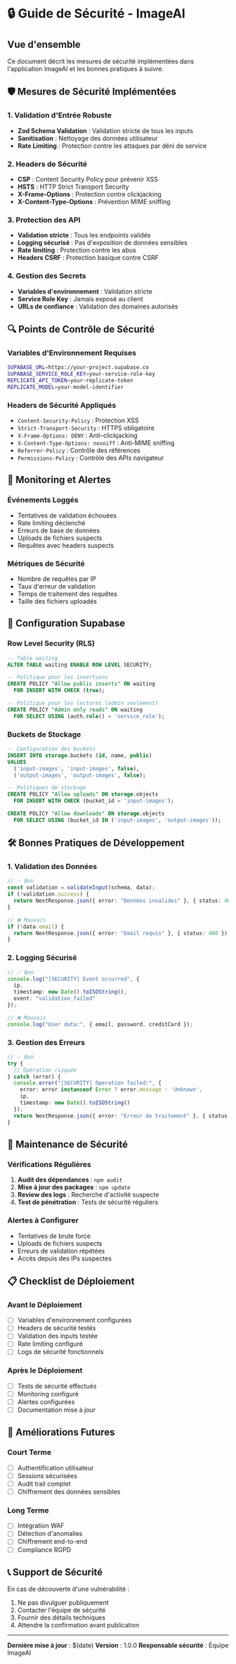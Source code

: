 # 🔒 Guide de Sécurité - ImageAI

## Vue d'ensemble

Ce document décrit les mesures de sécurité implémentées dans l'application ImageAI et les bonnes pratiques à suivre.

## 🛡️ Mesures de Sécurité Implémentées

### 1. Validation d'Entrée Robuste
- **Zod Schema Validation** : Validation stricte de tous les inputs
- **Sanitisation** : Nettoyage des données utilisateur
- **Rate Limiting** : Protection contre les attaques par déni de service

### 2. Headers de Sécurité
- **CSP** : Content Security Policy pour prévenir XSS
- **HSTS** : HTTP Strict Transport Security
- **X-Frame-Options** : Protection contre clickjacking
- **X-Content-Type-Options** : Prévention MIME sniffing

### 3. Protection des API
- **Validation stricte** : Tous les endpoints validés
- **Logging sécurisé** : Pas d'exposition de données sensibles
- **Rate limiting** : Protection contre les abus
- **Headers CSRF** : Protection basique contre CSRF

### 4. Gestion des Secrets
- **Variables d'environnement** : Validation stricte
- **Service Role Key** : Jamais exposé au client
- **URLs de confiance** : Validation des domaines autorisés

## 🔍 Points de Contrôle de Sécurité

### Variables d'Environnement Requises
```bash
SUPABASE_URL=https://your-project.supabase.co
SUPABASE_SERVICE_ROLE_KEY=your-service-role-key
REPLICATE_API_TOKEN=your-replicate-token
REPLICATE_MODEL=your-model-identifier
```

### Headers de Sécurité Appliqués
- `Content-Security-Policy` : Protection XSS
- `Strict-Transport-Security` : HTTPS obligatoire
- `X-Frame-Options: DENY` : Anti-clickjacking
- `X-Content-Type-Options: nosniff` : Anti-MIME sniffing
- `Referrer-Policy` : Contrôle des références
- `Permissions-Policy` : Contrôle des APIs navigateur

## 🚨 Monitoring et Alertes

### Événements Loggés
- Tentatives de validation échouées
- Rate limiting déclenché
- Erreurs de base de données
- Uploads de fichiers suspects
- Requêtes avec headers suspects

### Métriques de Sécurité
- Nombre de requêtes par IP
- Taux d'erreur de validation
- Temps de traitement des requêtes
- Taille des fichiers uploadés

## 🔧 Configuration Supabase

### Row Level Security (RLS)
```sql
-- Table waiting
ALTER TABLE waiting ENABLE ROW LEVEL SECURITY;

-- Politique pour les insertions
CREATE POLICY "Allow public inserts" ON waiting
  FOR INSERT WITH CHECK (true);

-- Politique pour les lectures (admin seulement)
CREATE POLICY "Admin only reads" ON waiting
  FOR SELECT USING (auth.role() = 'service_role');
```

### Buckets de Stockage
```sql
-- Configuration des buckets
INSERT INTO storage.buckets (id, name, public)
VALUES 
  ('input-images', 'input-images', false),
  ('output-images', 'output-images', false);

-- Politiques de stockage
CREATE POLICY "Allow uploads" ON storage.objects
  FOR INSERT WITH CHECK (bucket_id = 'input-images');

CREATE POLICY "Allow downloads" ON storage.objects
  FOR SELECT USING (bucket_id IN ('input-images', 'output-images'));
```

## 🛠️ Bonnes Pratiques de Développement

### 1. Validation des Données
```typescript
// ✅ Bon
const validation = validateInput(schema, data);
if (!validation.success) {
  return NextResponse.json({ error: "Données invalides" }, { status: 400 });
}

// ❌ Mauvais
if (!data.email) {
  return NextResponse.json({ error: "Email requis" }, { status: 400 });
}
```

### 2. Logging Sécurisé
```typescript
// ✅ Bon
console.log("[SECURITY] Event occurred", { 
  ip, 
  timestamp: new Date().toISOString(),
  event: "validation_failed"
});

// ❌ Mauvais
console.log("User data:", { email, password, creditCard });
```

### 3. Gestion des Erreurs
```typescript
// ✅ Bon
try {
  // Opération risquée
} catch (error) {
  console.error("[SECURITY] Operation failed:", {
    error: error instanceof Error ? error.message : 'Unknown',
    ip,
    timestamp: new Date().toISOString()
  });
  return NextResponse.json({ error: "Erreur de traitement" }, { status: 500 });
}
```

## 🔄 Maintenance de Sécurité

### Vérifications Régulières
1. **Audit des dépendances** : `npm audit`
2. **Mise à jour des packages** : `npm update`
3. **Review des logs** : Recherche d'activité suspecte
4. **Test de pénétration** : Tests de sécurité réguliers

### Alertes à Configurer
- Tentatives de brute force
- Uploads de fichiers suspects
- Erreurs de validation répétées
- Accès depuis des IPs suspectes

## 📋 Checklist de Déploiement

### Avant le Déploiement
- [ ] Variables d'environnement configurées
- [ ] Headers de sécurité testés
- [ ] Validation des inputs testée
- [ ] Rate limiting configuré
- [ ] Logs de sécurité fonctionnels

### Après le Déploiement
- [ ] Tests de sécurité effectués
- [ ] Monitoring configuré
- [ ] Alertes configurées
- [ ] Documentation mise à jour

## 🚀 Améliorations Futures

### Court Terme
- [ ] Authentification utilisateur
- [ ] Sessions sécurisées
- [ ] Audit trail complet
- [ ] Chiffrement des données sensibles

### Long Terme
- [ ] Intégration WAF
- [ ] Détection d'anomalies
- [ ] Chiffrement end-to-end
- [ ] Compliance RGPD

## 📞 Support de Sécurité

En cas de découverte d'une vulnérabilité :
1. Ne pas divulguer publiquement
2. Contacter l'équipe de sécurité
3. Fournir des détails techniques
4. Attendre la confirmation avant publication

---

**Dernière mise à jour** : $(date)
**Version** : 1.0.0
**Responsable sécurité** : Équipe ImageAI
